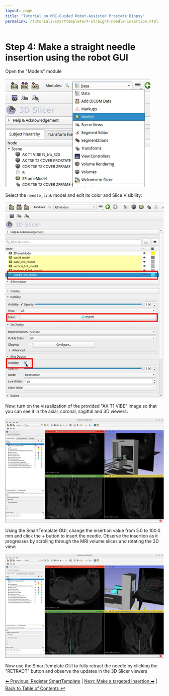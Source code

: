```yaml
---
layout: page
title: "Tutorial on MRI-Guided Robot-Assisted Prostate Biopsy"
permalink: /tutorials/smarttemplate/4-straight-needle-insertion.html
---
```


# Step 4: Make a straight needle insertion using the robot GUI

Open the "Models" module

![Models module](images/image14.jpg)

Select the `needle_link` model and edit its color and Slice Visibility:

![Needle link properties](images/image15.jpg)

Now, turn on the visualization of the provided "AX T1 VIBE" image so that you can see it in the axial, coronal, sagittal and 3D viewers:

![Image visualization](images/image16.jpeg)

Using the SmartTemplate GUI, change the insertion value from 5.0 to 100.0 mm and click the + button to insert the needle. Observe the insertion as it progresses by scrolling through the MRI volume slices and rotating the 3D view:

![Needle insertion](images/image17.png)

Now use the SmartTemplate GUI to fully retract the needle by clicking the "RETRACT" button and observe the updates in the 3D Slicer viewers

[⬅️ Previous: Register SmartTemplate](3-register-smarttemplate) | [Next: Make a targeted insertion ➡️](5-targeted-insertion) | [Back to Table of Contents ↩️](index)